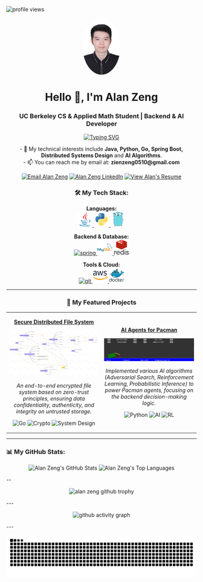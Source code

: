 <p align="left"> 
  <img src="https://komarev.com/ghpvc/?username=AlanZeng-Coder&label=Profile%20views&color=0e75b6&style=flat" alt="profile views" /> 
</p>

<div align="center">
  <img src="https://raw.githubusercontent.com/AlanZeng-Coder/AlanZeng-Coder/main/assets/MyPicture.jpg" alt="Alan Zeng" width="100" style="border-radius:50%">
  
  <h1 align="center">Hello 👋, I'm Alan Zeng</h1>
  <h3 align="center">UC Berkeley CS & Applied Math Student | Backend & AI Developer</h3>

  <a href="https://git.io/typing-svg"><img src="https://readme-typing-svg.demolab.com/?lines=AI+Backend+Developer;Always+Learning+and+Building...&center=true&size=22&color=8AEBE2" alt="Typing SVG" /></a>
  
  
  <p align = "center">
        - 💬 My technical interests include <b>Java, Python, Go, Spring Boot, Distributed Systems Design</b> and <b>AI Algorithms</b>.<br>
        - 📫 You can reach me by email at: <b>zienzeng0510@gmail.com</b>
  </p>
  <p align="center">
    <a href="mailto:zienzeng0510@gmail.com" target="blank"><img align="center" src="https://img.shields.io/badge/Email-D14836?style=for-the-badge&logo=gmail&logoColor=white" alt="Email Alan Zeng" /></a>
    <a href="https://www.linkedin.com/in/alan-zeng-bb5b32315/" target="blank"><img align="center" src="https://img.shields.io/badge/LinkedIn-0077B5?style=for-the-badge&logo=linkedin&logoColor=white" alt="Alan Zeng LinkedIn" /></a>
    <a href="https://github.com/AlanZeng-Coder/AlanZeng-Coder/blob/main/assets/Resume_AlanZeng.pdf" target="blank"><img align="center" src="https://img.shields.io/badge/View_My_Resume-DA291C?style=for-the-badge&logo=adobe-acrobat-reader&logoColor=white" alt="View Alan's Resume" /></a>
  </p>
</div>

<h3 align="center">🛠️ My Tech Stack:</h3>
<p align="center">
  <strong>Languages:</strong><br>
  <a href="https://www.java.com" target="_blank" rel="noreferrer"> <img src="https://raw.githubusercontent.com/devicons/devicon/master/icons/java/java-original.svg" alt="java" width="40" height="40"/> </a>
  <a href="https://www.python.org" target="_blank" rel="noreferrer"> <img src="https://raw.githubusercontent.com/devicons/devicon/master/icons/python/python-original.svg" alt="python" width="40" height="40"/> </a>
  <a href="https://go.dev" target="_blank" rel="noreferrer"> <img src="https://raw.githubusercontent.com/devicons/devicon/master/icons/go/go-original.svg" alt="go" width="40" height="40"/> </a>
</p>
<p align="center">
  <strong>Backend & Database:</strong><br>
  <a href="https://spring.io/" target="_blank" rel="noreferrer"> <img src="https://www.vectorlogo.zone/logos/springio/springio-icon.svg" alt="spring" width="40" height="40"/> </a>
  <a href="https://www.mysql.com/" target="_blank" rel="noreferrer"> <img src="https://raw.githubusercontent.com/devicons/devicon/master/icons/mysql/mysql-original-wordmark.svg" alt="mysql" width="40" height="40"/> </a>
  <a href="https://redis.io" target="_blank" rel="noreferrer"> <img src="https://raw.githubusercontent.com/devicons/devicon/master/icons/redis/redis-original-wordmark.svg" alt="redis" width="40" height="40"/> </a>
</p>
<p align="center">
  <strong>Tools & Cloud:</strong><br>
  <a href="https://git-scm.com/" target="_blank" rel="noreferrer"> <img src="https://www.vectorlogo.zone/logos/git-scm/git-scm-icon.svg" alt="git" width="40" height="40"/> </a>
  <a href="https://aws.amazon.com/ec2/" target="_blank" rel="noreferrer"> <img src="https://raw.githubusercontent.com/devicons/devicon/master/icons/amazonwebservices/amazonwebservices-original-wordmark.svg" alt="aws" width="40" height="40"/> </a>
  <a href="https://www.docker.com/" target="_blank" rel="noreferrer"> <img src="https://raw.githubusercontent.com/devicons/devicon/master/icons/docker/docker-original-wordmark.svg" alt="docker" width="40" height="40"/> </a>
</p>

---

<h3 align="center">🚀 My Featured Projects</h3>
<table border="0" align="center">
<tr border="0">
<td width="50%" align="center">
  <p align="center">
    <a href="https://github.com/AlanZeng-Coder/Secure-Distributed-File-System" target="_blank">
      <b>Secure Distributed File System</b>
    </a>
  </p>
  <a href="https://github.com/AlanZeng-Coder/Secure-Distributed-File-System" target="_blank">
    <img src="https://github.com/AlanZeng-Coder/AlanZeng-Coder/blob/main/assets/USER.png" alt="Secure File System" width="100%">
  </a>
  <br>
  <p align="center">
    <em>
      An end-to-end encrypted file system based on zero-trust principles, ensuring data confidentiality, authenticity, and integrity on untrusted storage.
    </em>
  </p>
  <p align="center">
    <img src="https://img.shields.io/badge/Go-00ADD8?style=for-the-badge&logo=go&logoColor=white" alt="Go"/>
    <img src="https://img.shields.io/badge/Cryptography-6E44FF?style=for-the-badge" alt="Crypto"/>
    <img src="https://img.shields.io/badge/System_Design-000000?style=for-the-badge" alt="System Design"/>
  </p>
</td>
<td width="50%" align="center">
  <p align="center">
    <a href="https://github.com/AlanZeng-Coder/AI_Agent_Reinforcement" target="_blank">
      <b>AI Agents for Pacman</b>
    </a>
  </p>
  <a href="https://github.com/AlanZeng-Coder/AI_Agent_Reinforcement" target="_blank">
    <img src="https://github.com/AlanZeng-Coder/AlanZeng-Coder/blob/main/assets/Sep-18-2025%2022-42-25.gif" alt="Pacman AI" width="100%">
  </a>
  <br>
  <p align="center">
    <em>
      Implemented various AI algorithms (Adversarial Search, Reinforcement Learning, Probabilistic Inference) to power Pacman agents, focusing on the backend decision-making logic.
    </em>
  </p>
  <p align="center">
    <img src="https://img.shields.io/badge/Python-3776AB?style=for-the-badge&logo=python&logoColor=white" alt="Python"/>
    <img src="https://img.shields.io/badge/AI-F7931E?style=for-the-badge" alt="AI"/>
    <img src="https://img.shields.io/badge/Reinforcement_Learning-4285F4?style=for-the-badge" alt="RL"/>
  </p>
</td>
</tr>
</table>

---

<h3 align="left">📊 My GitHub Stats:</h3>
<p align="center">
  <img align="center" src="https://github-readme-stats.vercel.app/api?username=AlanZeng-Coder&show_icons=true&locale=en&theme=tokyonight&count_private=true" alt="Alan Zeng's GitHub Stats" />
  <img align="center" src="https://github-readme-stats.vercel.app/api/top-langs?username=AlanZeng-Coder&show_icons=true&locale=en&layout=compact&theme=tokyonight" alt="Alan Zeng's Top Languages" />
</p>

--
<p align="center">
  <img src="https://github-profile-trophy.vercel.app/?username=AlanZeng-Coder&theme=tokyonight&row=1&column=7" alt="alan zeng github trophy" />
</p>
---

<p align="center">
  <img src="https://github-readme-activity-graph.vercel.app/graph?username=AlanZeng-Coder&theme=tokyonight" alt="github activity graph"/>
</p>
---

<p align="center">
  <img src="https://raw.githubusercontent.com/AlanZeng-Coder/AlanZeng-Coder/output/github-contribution-grid-snake.svg" alt="Alan's contribution snake animation" />
</p>
